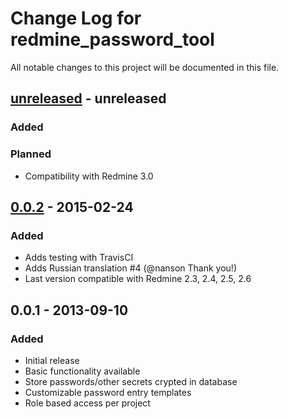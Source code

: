 # Change Log for redmine_password_tool
All notable changes to this project will be documented in this file.

## [unreleased] - unreleased
### Added

### Planned
- Compatibility with Redmine 3.0

## [0.0.2] - 2015-02-24
### Added
- Adds testing with TravisCI
- Adds Russian translation #4 (@nanson Thank you!)
- Last version compatible with Redmine 2.3, 2.4, 2.5, 2.6

## 0.0.1 - 2013-09-10
### Added
- Initial release
- Basic functionality available
- Store passwords/other secrets crypted in database
- Customizable password entry templates
- Role based access per project

[unreleased]: https://github.com/simonswine/redmine_password_tool/compare/0.0.2...develop
[0.0.2]: https://github.com/simonswine/redmine_password_tool/compare/0.0.1...0.0.2
